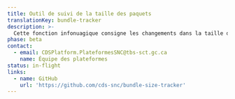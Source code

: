 ```yaml
---
title: Outil de suivi de la taille des paquets
translationKey: bundle-tracker
description: >-
  Cette fonction infonuagique consigne les changements dans la taille de votre paquet (bundle) au fil du temps.
phase: beta
contact:
  - email: CDSPlatform.PlateformesSNC@tbs-sct.gc.ca
    name: Équipe des plateformes
status: in-flight
links:
  - name: GitHub
    url: 'https://github.com/cds-snc/bundle-size-tracker'
---
```


